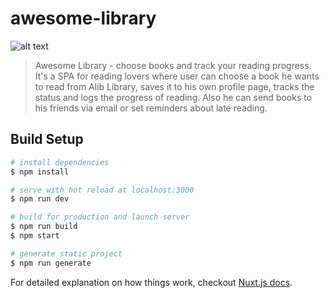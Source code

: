 # awesome-library

![alt text](https://raw.githubusercontent.com/cherenkor/vue-nuxt-awesome-library/master/preview.png)

> Awesome Library - choose books and track your reading progress. It's a SPA for reading lovers where user can choose a book he wants to read from Alib Library, saves it to his own profile page, tracks the status and logs the progress of reading. Also he can send books to his friends via email or set reminders about late reading.

## Build Setup

```bash
# install dependencies
$ npm install

# serve with hot reload at localhost:3000
$ npm run dev

# build for production and launch server
$ npm run build
$ npm start

# generate static project
$ npm run generate
```

For detailed explanation on how things work, checkout [Nuxt.js docs](https://nuxtjs.org).
